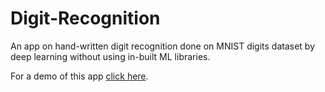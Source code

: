 # Digit-Recognition
An app on hand-written digit recognition done on MNIST digits dataset by deep learning without using in-built ML libraries.

For a demo of this app [click here](https://subikeshdigits.herokuapp.com).
